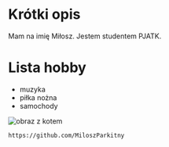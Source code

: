 # Krótki opis
Mam na imię Miłosz. Jestem studentem PJATK.

# Lista hobby

- muzyka
- piłka nożna
- samochody

![obraz z kotem](https://czakram.com.pl/userdata/public/gfx/157/obraz_kot_czarny_kot_bialy.jpg)

`https://github.com/MiloszParkitny`